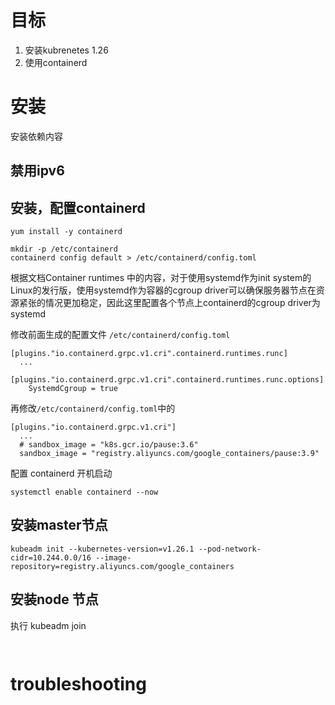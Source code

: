 # 目标

1. 安装kubrenetes 1.26
2. 使用containerd





# 安装

安装依赖内容



## 禁用ipv6







## 安装，配置containerd

```
yum install -y containerd
```



```
mkdir -p /etc/containerd
containerd config default > /etc/containerd/config.toml

```

根据文档Container runtimes 中的内容，对于使用systemd作为init system的Linux的发行版，使用systemd作为容器的cgroup driver可以确保服务器节点在资源紧张的情况更加稳定，因此这里配置各个节点上containerd的cgroup driver为systemd

修改前面生成的配置文件 `/etc/containerd/config.toml`

```
[plugins."io.containerd.grpc.v1.cri".containerd.runtimes.runc]
  ...
  [plugins."io.containerd.grpc.v1.cri".containerd.runtimes.runc.options]
    SystemdCgroup = true
```

再修改`/etc/containerd/config.toml`中的

```
[plugins."io.containerd.grpc.v1.cri"]
  ...
  # sandbox_image = "k8s.gcr.io/pause:3.6"
  sandbox_image = "registry.aliyuncs.com/google_containers/pause:3.9"
```



配置 containerd 开机启动

```
systemctl enable containerd --now
```



## 安装master节点



```
kubeadm init --kubernetes-version=v1.26.1 --pod-network-cidr=10.244.0.0/16 --image-repository=registry.aliyuncs.com/google_containers

```



## 安装node 节点

执行 kubeadm join 

```


```





# troubleshooting



